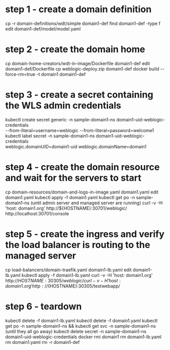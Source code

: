 # step 1 - create a domain definition
cp -r domain-definitions/wdt/simple domain1-def
find domain1-def -type f
edit domain1-def/model/model.yaml

# step 2 - create the domain home
cp domain-home-creators/wdt-in-image/Dockerfile domain1-def
edit domain1-def/Dockerfile
cp weblogic-deploy.zip domain1-def
docker build --force-rm=true -t domain1 domain1-def

# step 3 - create a secret containing the WLS admin credentials
kubectl create secret generic -n sample-domain1-ns domain1-uid-weblogic-credentials \
  --from-literal=username=weblogic --from-literal=password=welcome1
kubectl label secret -n sample-domain1-ns domain1-uid-weblogic-credentials \
  weblogic.domainUID=domain1-uid weblogic.domainName=domain1

# step 4 - create the domain resource and wait for the servers to start
cp domain-resources/domain-and-logs-in-image.yaml domain1.yaml
edit domain1.yaml
kubectl apply -f domain1.yaml
kubectl get po -n sample-domain1-ns
  (until admin server and managed server are running)
curl -v -H 'host: domain1.org' http://${HOSTNAME}:30701/weblogic/
http://localhost:30701/console

# step 5 - create the ingress and verify the load balancer is routing to the managed server
cp load-balancers/domain-traefik.yaml domain1-lb.yaml
edit domain1-lb.yaml
kubectl apply -f domain1-lb.yaml
curl -v -H 'host: domain1.org' http://${HOSTNAME}:30305/weblogic/
curl -v -H 'host: domain1.org' http://${HOSTNAME}:30305/testwebapp/

# step 6 - teardown
kubectl delete -f domain1-lb.yaml
kubectl delete -f domain1.yaml
kubectl get po -n sample-domain1-ns && kubectl get svc -n sample-domain1-ns
  (until they all go away)
kubectl delete secret -n sample-domain1-ns domain1-uid-weblogic-credentials
docker rmi domain1
rm domain1-lb.yaml
rm domain1.yaml
rm -r domain1-def

